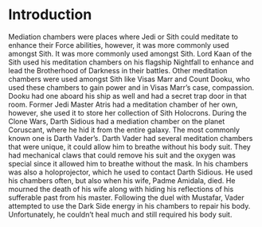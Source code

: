 # Introduction

Mediation chambers were places where Jedi or Sith could meditate to enhance their Force abilities, however, it was more commonly used amongst Sith.
It was more commonly used amongst Sith.
Lord Kaan of the Sith used his meditation chambers on his flagship Nightfall to enhance and lead the Brotherhood of Darkness in their battles.
Other meditation chambers were used amongst Sith like Visas Marr and Count Dooku, who used these chambers to gain power and in Visas Marr’s case, compassion.
Dooku had one aboard his ship as well and had a secret trap door in that room.
Former Jedi Master Atris had a meditation chamber of her own, however, she used it to store her collection of Sith Holocrons.
During the Clone Wars, Darth Sidious had a mediation chamber on the planet Coruscant, where he hid it from the entire galaxy.
The most commonly known one is Darth Vader’s.
Darth Vader had several meditation chambers that were unique, it could allow him to breathe without his body suit.
They had mechanical claws that could remove his suit and the oxygen was special since it allowed him to breathe without the mask.
In his chambers was also a holoprojector, which he used to contact Darth Sidious.
He used his chambers often, but also when his wife, Padme Amidala, died.
He mourned the death of his wife along with hiding his reflections of his sufferable past from his master.
Following the duel with Mustafar, Vader attempted to use the Dark Side energy in his chambers to repair his body.
Unfortunately, he couldn’t heal much and still required his body suit.
